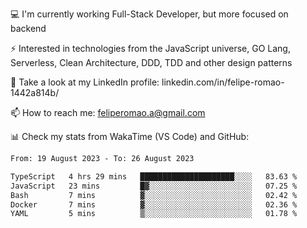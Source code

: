 💻 I'm currently working Full-Stack Developer, but more focused on backend

⚡ Interested in technologies from the JavaScript universe, GO Lang, Serverless, Clean Architecture, DDD, TDD and other design patterns

👥 Take a look at my LinkedIn profile: linkedin.com/in/felipe-romao-1442a814b/

📫 How to reach me: feliperomao.a@gmail.com

📊 Check my stats from WakaTime (VS Code) and GitHub:

<!--START_SECTION:waka-->

```txt
From: 19 August 2023 - To: 26 August 2023

TypeScript   4 hrs 29 mins   █████████████████████░░░░   83.63 %
JavaScript   23 mins         █▓░░░░░░░░░░░░░░░░░░░░░░░   07.25 %
Bash         7 mins          ▓░░░░░░░░░░░░░░░░░░░░░░░░   02.42 %
Docker       7 mins          ▓░░░░░░░░░░░░░░░░░░░░░░░░   02.36 %
YAML         5 mins          ▒░░░░░░░░░░░░░░░░░░░░░░░░   01.78 %
```

<!--END_SECTION:waka-->
